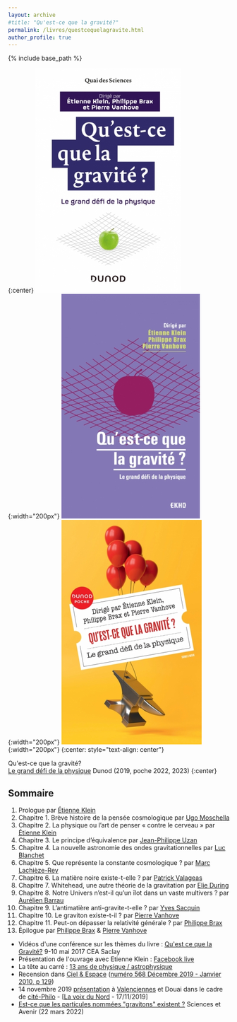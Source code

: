 ```yaml
---
layout: archive
#title: "Qu'est-ce que la gravité?"
permalink: /livres/questcequelagravite.html
author_profile: true
---
```


{% include base_path %}

{:center}
![Couvertures "Qu'est-ce que la gravité?"](/assets/images/questcegravite.jpeg){:width="200px"}
![Couvertures "Qu'est-ce que la gravité? (poche)"](/assets/images/questcegravitepoche.jpeg){:width="200px"}
![Couvertures "Qu'est-ce que la gravité? (poche)"](/assets/images/questcegravitepoche2023.jpeg){:width="200px"}
{:center: style="text-align: center"}

Qu'est-ce que la gravité?<br>
[Le grand défi de la physique](https://www.dunod.com/sciences-techniques/qu-est-ce-que-gravite-grand-defi-physique-1)  Dunod (2019, poche 2022, 2023)
{:center}

Sommaire
---
1. Prologue par [Étienne Klein](https://www.wikiwand.com/fr/%C3%89tienne_Klein)
1. Chapitre 1. Brève histoire de la pensée cosmologique par [Ugo Moschella](https://www.uninsubria.it/hpp/ugo.moschella)
1. Chapitre 2. La physique ou l’art de penser « contre le cerveau » par [Étienne Klein](https://www.wikiwand.com/fr/%C3%89tienne_Klein)
1. Chapitre 3. Le principe d’équivalence par [Jean-Philippe Uzan](https://www.wikiwand.com/fr/Jean-Philippe_Uzan)  
1. Chapitre 4. La nouvelle astronomie des ondes gravitationnelles par [Luc Blanchet](https://www.wikiwand.com/fr/Luc_Blanchet)
1. Chapitre 5. Que représente la constante cosmologique ? par [Marc Lachièze-Rey](https://www.wikiwand.com/fr/Marc_Lachi%C3%A8ze-Rey)
1. Chapitre 6. La matière noire existe-t-elle ? par [Patrick Valageas](https://www.ipht.fr/Pisp/patrick.valageas/index_fr.php)
1. Chapitre 7. Whitehead, une autre théorie de la gravitation par [Elie During](https://dep-philo.parisnanterre.fr/les-enseignants/during-elie-415295.kjsp)
1. Chapitre 8. Notre Univers n’est-il qu’un îlot dans un vaste multivers ? par  [Aurélien Barrau](https://www.wikiwand.com/fr/Aur%C3%A9lien_Barrau)
1. Chapitre 9. L’antimatière anti-gravite-t-elle ? par [Yves Sacquin](https://www.futura-sciences.com/sciences/personnalites/physique-yves-sacquin-1139/)
1. Chapitre 10. Le graviton existe-t-il ? par [Pierre Vanhove](https://www.wikiwand.com/fr/Pierre_Vanhove)
1. Chapitre 11. Peut-on dépasser la relativité générale ? par [Philippe Brax](https://www.futura-sciences.com/sciences/personnalites/astronomie-philippe-brax-834/)
1. Épilogue par [Philippe Brax](https://www.futura-sciences.com/sciences/personnalites/astronomie-philippe-brax-834/) & [Pierre Vanhove](https://www.wikiwand.com/fr/Pierre_Vanhove)

* Vidéos d'une conférence sur les thèmes du livre : [Qu'est ce que la Gravité?](https://phbrax.wixsite.com/gravite/schedule) 9-10 mai 2017 CEA Saclay
* Présentation de l'ouvrage avec Etienne Klein : [Facebook live](https://www.facebook.com/KurioDunod/videos/582694002217573/)
* La tête au carré : [13 ans de physique / astrophysique](https://www.franceinter.fr/emissions/la-tete-au-carre/la-tete-au-carre-24-juin-2019)
* Recension dans [Ciel & Espace](https://www.cieletespace.fr/) ([numéro 568 Décembre 2019 - Janvier 2010, p 129](https://boutique.cieletespace.fr/liseuse/preview/568/view.html#!/avedocument0/pdf/1/1/1))
* 14 novembre 2019 [présentation](https://drive.google.com/drive/u/0/folders/0B82L57a9HfEKRGVFQzBxMVZnWFE)  à [Valenciennes](https://twitter.com/istvalenciennes/status/1194917171593388037) et Douai dans le cadre de [cité-Philo](http://www.citephilo.org/?p=agenda&date=2019-11-14) - [[La voix du Nord](https://www.lavoixdunord.fr/666980/article/2019-11-17/qu-est-ce-que-la-gravite-des-etudiants-de-valenciennes-face-des-chercheurs) - 17/11/2019]
* [Est-ce que les particules nommées "gravitons" existent ?](https://www.sciencesetavenir.fr/fondamental/particules/est-ce-que-les-particules-nommees-gravitons-existent_162271) Sciences et Avenir (22 mars 2022)
